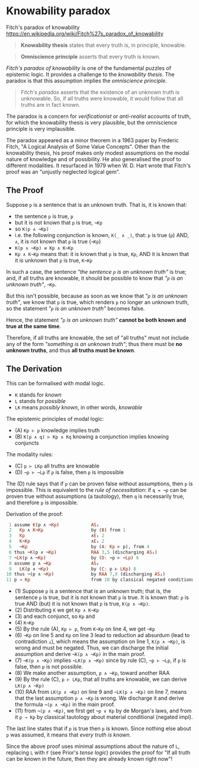 # Knowability paradox

Fitch's paradox of knowability
https://en.wikipedia.org/wiki/Fitch%27s_paradox_of_knowability

>**Knowability thesis** states that every truth is, in principle, knowable.

>**Omniscience principle** asserts that every truth is known.

*Fitch's paradox of knowability* is one of the fundamental puzzles of epistemic logic. It provides a challenge to the *knowability thesis*. The paradox is that this assumption implies the *omniscience principle*.

>*Fitch's paradox* asserts that the existence of an unknown truth is unknowable. So, if all truths were knowable, it would follow that all truths are in fact known.

The paradox is a concern for *verificationist* or *anti-realist* accounts of truth, for which the knowability thesis is very plausible, but the omniscience principle is very implausible.

The paradox appeared as a minor theorem in a 1963 paper by Frederic Fitch, "A Logical Analysis of Some Value Concepts". Other than the knowability thesis, his proof makes only modest assumptions on the modal nature of knowledge and of possibility. He also generalised the proof to different modalities. It resurfaced in 1979 when W. D. Hart wrote that Fitch's proof was an "unjustly neglected logical gem".

## The Proof

Suppose `p` is a sentence that is an unknown truth. 
That is, it is known that:
- the sentence `p` is true, `p`
- but it is not known that `p` is true, `¬Kp`
- so `K(p ∧ ¬Kp)`
- i.e. the following conjunction is known, `K(_ ∧ _)`, that:
  `p` is true (`p`) 
  AND, `∧`, 
  it is not known that `p` is true (`¬Kp`) 
- `K(p ∧ ¬Kp) ≡ Kp ∧ K¬Kp`
- `Kp ∧ K¬Kp` means that:
  it is known that `p` is true, `Kp`, AND 
  it is known that 
    it is unknown that `p` is true, `K¬Kp`


In such a case, the sentence 
*"the sentence `p` is an unknown truth"* is true; 
and, if all truths are knowable, 
it should be possible to know that 
*"`p` is an unknown truth"*, `¬Kp`.

But this isn't possible, because 
as soon as we know that 
*"`p` is an unknown truth"*, 
we know that `p` is true, which 
renders `p` no longer an unknown truth, 
so the statement 
*"`p` is an unknown truth"* becomes false. 

Hence, the statement *"`p` is an unknown truth"* 
**cannot be both known and true at the same time**. 

Therefore, if all truths are knowable, 
the set of "all truths" must not include 
any of the form *"something is an unknown truth"*; 
thus there must be **no unknown truths**, 
and thus **all truths must be known**.

## The Derivation

This can be formalised with modal logic. 
- `K` stands for *known*
- `L` stands for *possible*
- `LK` means *possibly known*, in other words, *knowable*

The epistemic principles of modal logic:
- (A) `Kp ⊢ p`                knowledge implies truth
- (B) `K(p ∧ q) ⊢ Kp ∧ Kq`    knowing a conjunction implies knowing conjuncts

The modality rules:
- (C) `p ⊢ LKp`               all truths are knowable
- (D) `¬p ⊢ ¬Lp`              if `p` is false, then `p` is impossible

The (D) rule says that if `p` can be proven false without assumptions, then `p` is impossible. This is equivalent to the *rule of necessitation*: 
if `q = ¬p` can be proven true without assumptions (a tautology), 
then `q` is necessarily true, and therefore `p` is impossible.

Derivation of the proof:

```hs
 1 assume K(p ∧ ¬Kp)            AS₁
 2   Kp ∧ K¬Kp                  by (B) from 1
 3   Kp                         ∧E₁ 2
 4   K¬Kp                       ∧E₂ 2
 5   ¬Kp                        by (A: Kp ⊢ p), from 4
 6 thus ¬K(p ∧ ¬Kp)             RAA 3,5 (discharging AS₁)
 7 ¬LK(p ∧ ¬Kp)                 by (D: ¬p ⊢ ¬Lp) 6
 8 assume p ∧ ¬Kp               AS₂
 9   LK(p ∧ ¬Kp)                by (C: p ⊢ LKp) 8
10 thus ¬(p ∧ ¬Kp)              by RAA 7,9 (discharging AS₂)
11 p → Kp                       from 10 by classical negated conditional
```

- (1) Suppose `p` is a sentence that is an unknown truth; that is, the sentence `p` is true, but it is not known that `p` is true. It is known that: `p` is true AND (but) it is not known that `p` is true, `K(p ∧ ¬Kp)`.
- (2) Distributing `K` we get `Kp ∧ K¬Kp`
- (3) and each conjunct, so `Kp` and
- (4) `K¬Kp`
- (5) By the rule (A), `Kp ⊢ p`, from `K¬Kp` on line 4, we get `¬Kp`
- (6) `¬Kp` on line 5 and `Kp` on line 3 lead to reduction ad absurdum (lead to contradiction `⊥`), which means the assumption on line 1, `K(p ∧ ¬Kp)`, is wrong and must be negated. Thus, we can discharge the initial assumption and derive `¬K(p ∧ ¬Kp)` in the main proof.
- (7) `¬K(p ∧ ¬Kp)` implies `¬LK(p ∧ ¬Kp)` since by rule (C), `¬p ⊢ ¬Lp`, if `p` is false, then `p` is not possible.
- (8) We make another assumption, `p ∧ ¬Kp`, toward another RAA
- (9) By the rule (C), `p ⊢ LKp`, that all truths are knowable, we can derive `LK(p ∧ ¬Kp)`
- (10) RAA from `LK(p ∧ ¬Kp)` on line 9 and `¬LK(p ∧ ¬Kp)` on line 7, means that the last assumption `p ∧ ¬Kp` is wrong. We discharge it and derive the formula `¬(p ∧ ¬Kp)` in the main proof.
- (11) from `¬(p ∧ ¬Kp)`, we first get `¬p ∨ Kp` by de Morgan's laws, and from it `p → Kp` by classical tautology about material conditional (negated impl).


The last line states that if `p` is true then `p` is known. Since nothing else about `p` was assumed, it means that *every truth is known*.

Since the above proof uses minimal assumptions about the nature of `L`, replacing `L` with `F` (see Prior's *tense logic*) provides the proof for "If all truth can be known in the future, then they are already known right now"!
